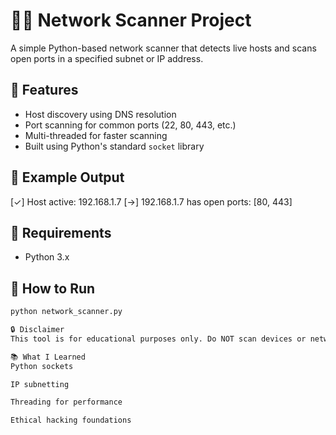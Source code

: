 # 🕵️‍♂️ Network Scanner Project

A simple Python-based network scanner that detects live hosts and scans open ports in a specified subnet or IP address.

## 🔧 Features
- Host discovery using DNS resolution
- Port scanning for common ports (22, 80, 443, etc.)
- Multi-threaded for faster scanning
- Built using Python's standard `socket` library

## 📌 Example Output
[✓] Host active: 192.168.1.7
[→] 192.168.1.7 has open ports: [80, 443]
## 📜 Requirements
- Python 3.x

## 🏁 How to Run
```bash
python network_scanner.py

🔒 Disclaimer
This tool is for educational purposes only. Do NOT scan devices or networks without permission.

📚 What I Learned
Python sockets

IP subnetting

Threading for performance

Ethical hacking foundations

